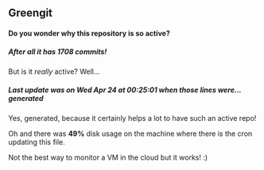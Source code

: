 ## Greengit

#### Do you wonder why this repository is so active?

##### After all it has 1708 commits!

But is it *really* active? Well...

##### Last update was on Wed Apr 24 at 00:25:01 when those lines were... generated

Yes, generated, because it certainly helps a lot to have such an active repo!

Oh and there was **49%** disk usage on the machine
where there is the cron updating this file.

Not the best way to monitor a VM in the cloud but it works! :)

